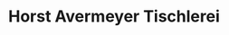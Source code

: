 ---
title: "Horst Avermeyer Tischlerei"
url: /halle-westf/horst-avermeyer-tischlerei/
shop: Bestattungen
---